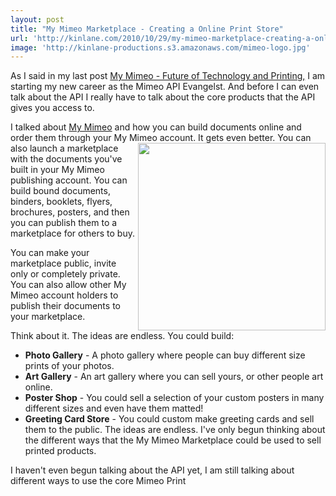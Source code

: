 ```yaml
---
layout: post
title: "My Mimeo Marketplace - Creating a Online Print Store"
url: 'http://kinlane.com/2010/10/29/my-mimeo-marketplace-creating-a-online-print-store/'
image: 'http://kinlane-productions.s3.amazonaws.com/mimeo-logo.jpg'
---
```


As I said in my last post [My Mimeo - Future of Technology and Printing,][1] I am starting my new career as the Mimeo API Evangelst. And before I can even talk about the API I really have to talk about the core products that the API gives you access to.

I talked about [My Mimeo][2] and how you can build documents online and order them through your My Mimeo account. It gets even better. <img class="c1" src="http://kinlane-productions.s3.amazonaws.com/mimeo-logo.jpg" alt="" width="300" align="right" /> You can also launch a marketplace with the documents you've built in your My Mimeo publishing account. You can build bound documents, binders, booklets, flyers, brochures, posters, and then you can publish them to a marketplace for others to buy.

You can make your marketplace public, invite only or completely private. You can also allow other My Mimeo account holders to publish their documents to your marketplace.

Think about it. The ideas are endless. You could build:

  * **Photo Gallery** \- A photo gallery where people can buy different size prints of your photos.
  * **Art Gallery** \- An art gallery where you can sell yours, or other people art online.
  * **Poster Shop** \- You could sell a selection of your custom posters in many different sizes and even have them matted!
  * **Greeting Card Store** \- You could custom make greeting cards and sell them to the public.
The ideas are endless. I've only begun thinking about the different ways that the My Mimeo Marketplace could be used to sell printed products.

I haven't even begun talking about the API yet, I am still talking about different ways to use the core Mimeo Print

   [1]: http://www.kinlane.com/2010/10/my-mimeo-future-of-technology-and-printing/
   [2]: http://my.mimeo.com
